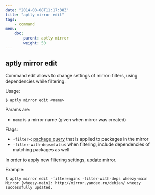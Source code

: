 ```yaml
---
date: "2014-08-08T11:17:38Z"
title: "aptly mirror edit"
tags:
    - command
menu:
    doc:
        parent: aptly mirror
        weight: 50
---
```


aptly mirror edit
-----------------

Command edit allows to change settings of mirror: filters, using
dependencies while filtering.

Usage:

    $ aptly mirror edit <name>

Params are:

-   `name` is a mirror name (given when mirror was created)

Flags:

-   `-filter=`: [package query](#package-query) that is applied to
    packages in the mirror
-   `-filter-with-deps=false`: when filtering, include dependencies of
    matching packages as well

In order to apply new filtering settings, [update](#aptly-mirror-update)
mirror.

Example:

    $ aptly mirror edit -filter=nginx -filter-with-deps wheezy-main
    Mirror [wheezy-main]: http://mirror.yandex.ru/debian/ wheezy successfully updated.

